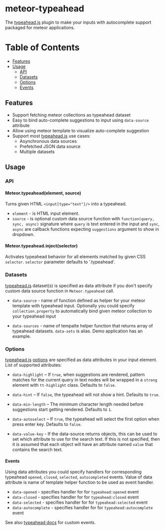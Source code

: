 [th]: http://twitter.github.io/typeahead.js
[th-docs]: https://github.com/twitter/typeahead.js/blob/master/doc/jquery_typeahead.md

# meteor-typeahead

The [typeahead.js][th] plugin to make your inputs with autocomplete support packaged for meteor applications.

# Table of Contents

* [Features](#features)
* [Usage](#usage)
  * [API](#api)
  * [Datasets](#datasets)
  * [Options](#options)
  * [Events](#events)

## Features

* Support fetching meteor collections as typeahead dataset
* Easy to bind auto-complete suggestions to input using `data-source` attribute
* Allow using meteor template to visualize auto-complete suggestion
* Support most [typeahead.js][th] use cases:
  * Asynchronous data sources
  * Prefetched JSON data source
  * Multiple datasets

## Usage

### API

#### Meteor.typeahead(element, source)

Turns given HTML `<input[type="text"]/>` into a typeahead.

* `element` - is HTML input element.
* `source` - is optional custom data source function with `function(query, sync, async)` signature where `query` is text entered in the input and `sync`, `async` are callback functions expecting `suggestions` argument to show in dropdown.

#### Meteor.typeahead.inject(selector)

Activates typeahead behavior for all elements matched by given CSS `selector`. `selector` parameter defaults to '.typeahead'.

### Datasets

[typeahead.js][th] dataset(s) is specified as data attribute if you don't specify custom data source function in `Meteor.typeahead` call.

* `data-source` - name of function defined as helper for your meteor template with typeahead input. Optionally you could specify `collection.property` to automatically bind given meteor collection to your typeahead input

* `data-sources` - name of tempalte helper function that returns array of typeahead datasets. `data-sets` is alias. Demo application has an example.

### Options

[typeahead.js][th] [options](https://github.com/twitter/typeahead.js/blob/master/doc/jquery_typeahead.md#options) are specified as data attributes in your input element. List of supported attributes:

* `data-highlight` – If `true`, when suggestions are rendered, pattern matches for the current query in text nodes will be wrapped in a `strong` element with `tt-highlight` class. Defaults to `false`.

* `data-hint` – If `false`, the typeahead will not show a hint. Defaults to `true`.

* `data-min-length` – The minimum character length needed before suggestions start getting rendered. Defaults to `1`.

* `data-autoselect` – If `true`, the typeahead will select the first option when press enter key. Defaults to `false`.

* `data-value-key` - If the data-source returns objects, this can be used to set which attribute to use for the search text. If this is not specified, then it is assumed that each object will have an attribute named `value` that contains the search text.

#### Events

Using data attributes you could specify handlers for corresponding typeahead `opened`, `closed`, `selected`, `autocompleted` events. Value of data attribute is name of template helper function to be used as event handler.

* `data-opened` - specifies handler for for `typeahead:opened` event
* `data-closed` - specifies handler for for `typeahead:closed` event
* `data-selected` - specifies handler for for `typeahead:selected` event
* `data-autocomplete` - specifies handler for for `typeahead:autocomplete` event

See also [typeahead docs](https://github.com/twitter/typeahead.js/blob/master/doc/jquery_typeahead.md#custom-events) for custom events.
